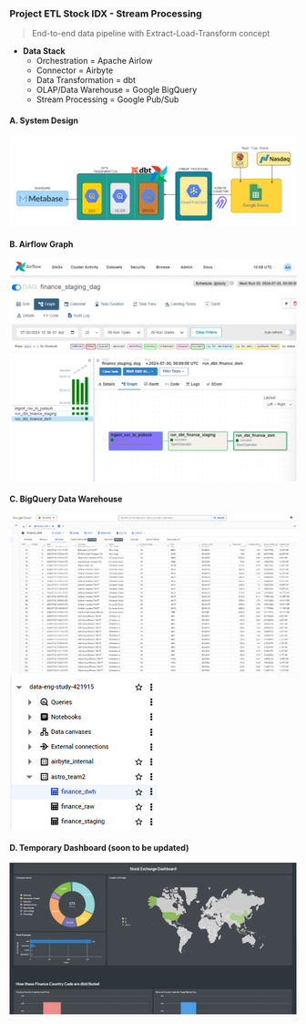 ### Project ETL Stock IDX - Stream Processing

> End-to-end data pipeline with Extract-Load-Transform concept

- **Data Stack**
  - Orchestration = Apache Airlow
  - Connector = Airbyte
  - Data Transformation = dbt
  - OLAP/Data Warehouse = Google BigQuery
  - Stream Processing = Google Pub/Sub


#### A. System Design
![system_design](./assets/system_design.png)

#### B. Airflow Graph
![flow](./assets/airflow_graph.png)

#### C. BigQuery Data Warehouse
![dwh](./assets/Screenshot_180.png)
![dwh](./assets/bigquery_dwh.png)

#### D. Temporary Dashboard (soon to be updated)
![dwh](./assets/metabase_dashboard.png)